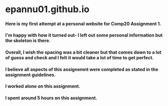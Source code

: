 # epannu01.github.io

#### Here is my first attempt at a personal website for Comp20 Assignment 1.
#### I'm happy with how it turned out- I left out some personal information but the skeleton is there.
#### Overall, I wish the spacing was a bit cleaner but that comes down to a lot of guess and check and I felt it would take a lot of time to get perfect.
#### I believe all aspects of this assignemnt were completed as stated in the assignment guidelines.
#### I worked alone on this assignment.
#### I spent around 5 hours on this assignment. 
